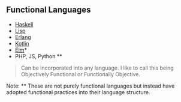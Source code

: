 ## Functional Languages
* [Haskell](https://en.wikipedia.org/wiki/Functional_programming#Haskell)
* [Lisp](https://en.wikipedia.org/wiki/Functional_programming#Lisp)
* [Erlang](https://en.wikipedia.org/wiki/Functional_programming#Erlang)
* [Kotlin](https://en.wikipedia.org/wiki/Functional_programming#Kotlin)
* [Elm](https://elm-lang.org/)*
* PHP, JS, Python **

> Can be incorporated into any language.
> I like to call this being Objectively Functional or Functionally Objective.

Note:
** These are not purely functional languages but instead have adopted functional practices into their language structure.
